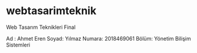 # webtasarimteknik
Web Tasarım Teknikleri Final

Ad : Ahmet Eren
Soyad: Yılmaz
Numara: 2018469061
Bölüm: Yönetim Bilişim Sistemleri
